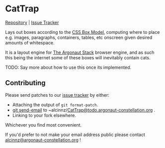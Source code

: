 # CatTrap
[Repository](https://git.argonaut-constellation.org/~alcinnz/CatTrap) | [Issue Tracker](https://todo.argonaut-constellation.org/)

Lays out boxes according to the [CSS Box Model](https://www.w3.org/TR/css-box-3/), computing where to place e.g. images, paragraphs, containers, tables, etc onscreen given desired amounts of whitespace.

It is a layout engine for [The Argonaut Stack](https://argonaut-constellation.org/) browser engine, and as such this being the internet some of these boxes will inevitably contain cats.

TODO: Say more about how to use this once its implemented.

## Contributing
Please send patches to our [issue tracker](https://todo.argonaut-constellation.org/~alcinnz/CatTrap) by either:

* Attaching the output of `git format-patch`.
* [git send-email](https://git-send-email.io/) to ~alcinnz/CatTrap@todo.argonaut-constellation.org .
* Linking to your fork elsewhere.

Whichever you find most convenient.

If you'd prefer to not make your email address public please contact alcinnz@argonaut-constellation.org !
